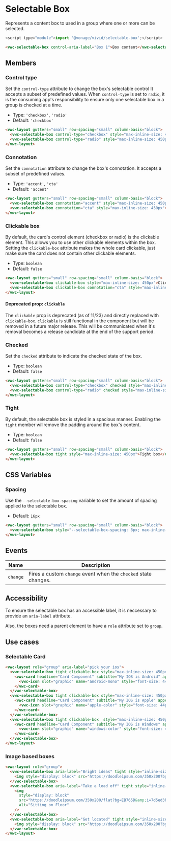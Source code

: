 # Selectable Box

Represents a content box to used in a group where one or more can be selected.

```js
<script type="module">import '@vonage/vivid/selectable-box';</script>
```

```html preview
<vwc-selectable-box control-aria-label="Box 1">Box content</vwc-selectable-box>
```

## Members

### Control type

Set the `control-type` attribute to change the box's selectable control
It accepts a subset of predefined values.
When `control-type` is set to `radio`, it is the consuming app's responsibility to ensure only one selectable box in a group is checked at a time.

- Type: `'checkbox'`, `'radio'`
- Default: `'checkbox'`

```html preview
<vwc-layout gutters="small" row-spacing="small" column-basis="block">
  <vwc-selectable-box control-type="checkbox" style="max-inline-size: 450px">Checkbox control</vwc-selectable-box>
  <vwc-selectable-box control-type="radio" style="max-inline-size: 450px">Radio control</vwc-selectable-box>
</vwc-layout>
```

### Connotation

Set the `connotation` attribute to change the box's connotation.
It accepts a subset of predefined values.

- Type: `'accent'`, `'cta'`
- Default: `'accent'`

```html preview
<vwc-layout gutters="small" row-spacing="small" column-basis="block">
  <vwc-selectable-box connotation="accent" style="max-inline-size: 450px">Accent box</vwc-selectable-box>
  <vwc-selectable-box connotation="cta" style="max-inline-size: 450px">CTA box</vwc-selectable-box>
</vwc-layout>
```

### Clickable box

By default, the card's control element (checkbox or radio) is the clickable element. This allows you to use other clickable elements within the box.
Setting the `clickable-box` attribute makes the whole card clickable, just make sure the card does not contain other clickable elements.

- Type: `boolean`
- Default: `false`

```html preview
<vwc-layout gutters="small" row-spacing="small" column-basis="block">
  <vwc-selectable-box clickable-box style="max-inline-size: 450px">Clickable accent box</vwc-selectable-box>
  <vwc-selectable-box clickable-box connotation="cta" style="max-inline-size: 450px">Clickable CTA box</vwc-selectable-box>
</vwc-layout>
```

#### Deprecated prop: `clickable`

The `clickable` prop is deprecated (as of 11/23) and directly replaced with `clickable-box`. `clickable` is still functional in the component but will be removed in a future major release. This will be communicated when it's removal becomes a release candidate at the end of the support period.

### Checked

Set the `checked` attribute to indicate the checked state of the box.

- Type: `boolean`
- Default: `false`

```html preview
<vwc-layout gutters="small" row-spacing="small" column-basis="block">
  <vwc-selectable-box control-type="checkbox" checked style="max-inline-size: 450px">Checked checkbox box</vwc-selectable-box>
  <vwc-selectable-box control-type="radio" checked style="max-inline-size: 450px">Checked radio box</vwc-selectable-box>
</vwc-layout>
```

### Tight

By default, the selectable box is styled in a spacious manner. Enabling the `tight` member willremove the padding around the box's content.

- Type: `boolean`
- Default: `false`

```html preview
<vwc-layout gutters="small" row-spacing="small" column-basis="block">
  <vwc-selectable-box tight style="max-inline-size: 450px">Tight box</vwc-selectable-box>
</vwc-layout>
```

## CSS Variables

### Spacing

Use the `--selectable-box-spacing` variable to set the amount of spacing applied to the selectable box.

- Default: `16px`

```html preview
<vwc-layout gutters="small" row-spacing="small" column-basis="block">
  <vwc-selectable-box style="--selectable-box-spacing: 8px; max-inline-size: 450px">Custom spaced box</vwc-selectable-box>
</vwc-layout>
```

## Events

<div class="table-wrapper">

| Name     | Description                                                     |
| -------- | --------------------------------------------------------------- |
| `change` | Fires a custom `change` event when the `checked` state changes. |

</div>

## Accessibility

To ensure the selectable box has an accessible label, it is neccessary to provide an `aria-label` attribute.

Also, the boxes need a parent element to have a `role` attribute set to `group`.

## Use cases

### Selectable Card

```html preview
<vwc-layout role="group" aria-label="pick your ios">
  <vwc-selectable-box tight clickable-box style="max-inline-size: 450px">
    <vwc-card headline="Card Component" subtitle="My IOS is Android" appearance="ghost">
      <vwc-icon slot="graphic" name="android-mono" style="font-size: 44px; color: #A4C439" ></vwc-icon>
    </vwc-card>
  </vwc-selectable-box>
  <vwc-selectable-box tight clickable-box style="max-inline-size: 450px">
    <vwc-card headline="Card Component" subtitle="My IOS is Apple" appearance="ghost">
      <vwc-icon slot="graphic" name="apple-color" style="font-size: 44px; color: #555555" ></vwc-icon>
    </vwc-card>
  </vwc-selectable-box>
  <vwc-selectable-box tight clickable-box  style="max-inline-size: 450px">
    <vwc-card headline="Card Component" subtitle="My IOS is Windows" appearance="ghost">
      <vwc-icon slot="graphic" name="windows-color" style="font-size: 44px;"></vwc-icon>
    </vwc-card>
  </vwc-selectable-box>
</vwc-layout>
```

### Image based boxes

```html preview
<vwc-layout role="group">
  <vwc-selectable-box aria-label="Bright ideas" tight style="inline-size: fit-content" clickable-box>
    <img style="display: block" src="https://doodleipsum.com/350x200?bg=C863D9&i=0b3f4112a9c5e358c439c4be74380e54" alt="Lots of ideas" />
  </vwc-selectable-box>
  <vwc-selectable-box aria-label="Take a load off" tight style="inline-size: fit-content" clickable-box>
    <img
      style="display: block"
      src="https://doodleipsum.com/350x200/flat?bg=EB765D&amp;i=7d5ed3bc0c215d1359b2a63d03cf1540"
      alt="Sitting on Floor"
    />
  </vwc-selectable-box>
  <vwc-selectable-box aria-label="Get located" tight style="inline-size: fit-content" clickable-box>
    <img style="display: block" src="https://doodleipsum.com/350x200?bg=7463D9&i=6af2fcb146f3b99cfa1371242b2eee55" alt="Get located" />
  </vwc-selectable-box>
</vwc-layout>
```

